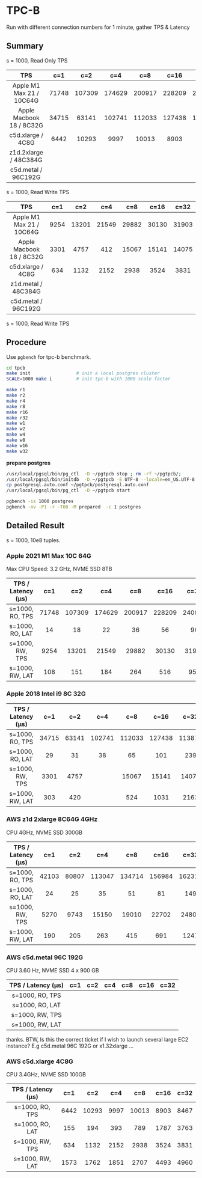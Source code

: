 # TPC-B

Run with different connection numbers for 1 minute, gather TPS & Latency



## Summary

s = 1000, Read Only TPS

|           TPS            |  c=1  |  c=2   |  c=4   |  c=8   |  c=16  |  c=32  |
| :----------------------: | :---: | :----: | :----: | :----: | :----: | :----: |
| Apple M1 Max 21 / 10C64G | 71748 | 107309 | 174629 | 200917 | 228209 | 240841 |
| Apple Macbook 18 / 8C32G | 34715 | 63141  | 102741 | 112033 | 127438 | 113870 |
|    c5d.xlarge / 4C8G     | 6442  | 10293  |  9997  | 10013  |  8903  |  8467  |
|  z1d.2xlarge / 48C384G   |       |        |        |        |        |        |
|   c5d.metal / 96C192G    |       |        |        |        |        |        |

s = 1000, Read Write TPS

|           TPS            | c=1  |  c=2  |  c=4  |  c=8  | c=16  | c=32  |
| :----------------------: | :--: | :---: | :---: | :---: | :---: | :---: |
| Apple M1 Max 21 / 10C64G | 9254 | 13201 | 21549 | 29882 | 30130 | 31903 |
| Apple Macbook 18 / 8C32G | 3301 | 4757  |  412  | 15067 | 15141 | 14075 |
|    c5d.xlarge / 4C8G     | 634  | 1132  | 2152  | 2938  | 3524  | 3831  |
|   z1d.metal / 48C384G    |      |       |       |       |       |       |
|   c5d.metal / 96C192G    |      |       |       |       |       |       |

s = 1000, Read Write TPS





## Procedure

Use `pgbench` for tpc-b benchmark.

```bash
cd tpcb
make init                 # init a local postgres cluster
SCALE=1000 make i         # init tpc-b with 1000 scale factor

make r1
make r2
make r4
make r8
make r16
make r32
make w1
make w2
make w4
make w8
make w16
make w32
```

**prepare postgres**

```bash
/usr/local/pgsql/bin/pg_ctl  -D ~/pgtpcb stop ; rm -rf ~/pgtpcb/;
/usr/local/pgsql/bin/initdb  -D ~/pgtpcb -E UTF-8 --locale=en_US.UTF-8 --lc-collate=C
cp postgresql.auto.conf ~/pgtpcb/postgresql.auto.conf
/usr/local/pgsql/bin/pg_ctl  -D ~/pgtpcb start
```

```bash
pgbench -is 1000 postgres
pgbench -nv -P1 -r -T60 -M prepared  -c 1 postgres
```



## Detailed Result

s = 1000, 10e8 tuples.

### Apple 2021 M1 Max 10C 64G 

Max CPU Speed: 3.2 GHz, NVME SSD 8TB

|          TPS / Latency (µs)          | c=1  | c=2  | c=4  |  c=8   |  c=16  |  c=32  |
| :--------------------------------: | :--: | :--: | :--: | :----: | :----: | :----: |
| s=1000, RO, TPS | 71748 | 107309 | 174629 | 200917 | 228209 | 240841 |
| s=1000, RO, LAT | 14 | 18 | 22 | 36 | 56 | 96 |
| s=1000, RW, TPS | 9254 | 13201 | 21549 | 29882 | 30130 | 31903 |
| s=1000, RW, LAT | 108 | 151 | 184 | 264 | 516 | 953 |

### Apple 2018 Intel i9 8C 32G

|      TPS / Latency (µs)      | c=1  | c=2  | c=4  | c=8  | c=16 | c=32 |
| :----------------: | :--: | :--: | :--: | :--: | :--: | :--: |
|     s=1000, RO, TPS     | 34715 | 63141 | 102741 | 112033 | 127438 | 113870 |
|     s=1000, RO, LAT     | 29 | 31 | 38 | 65 | 101 | 239 |
| s=1000, RW, TPS | 3301 | 4757 |  | 15067 | 15141 | 14075 |
| s=1000, RW, LAT | 303 | 420 |  | 524 | 1031 | 2163 |

### AWS z1d 2xlarge 8C64G 4GHz

CPU 4GHz, NVME SSD 300GB

| TPS / Latency (µs) |  c=1  |  c=2  |  c=4   |  c=8   |  c=16  |  c=32  |
| :----------------: | :---: | :---: | :----: | :----: | :----: | :----: |
|  s=1000, RO, TPS   | 42103 | 80807 | 113047 | 134714 | 156984 | 162315 |
|  s=1000, RO, LAT   |  24   |  25   |   35   |   51   |   81   |  149   |
|  s=1000, RW, TPS   | 5270  | 9743  | 15150  | 19010  | 22702  | 24808  |
|  s=1000, RW, LAT   |  190  |  205  |  263   |  415   |  691   |  1247  |

### AWS c5d.metal 96C 192G

CPU  3.6G Hz, NVME SSD 4 x 900 GB

| TPS / Latency (µs) | c=1  | c=2  | c=4  | c=8  | c=16 | c=32 |
| :----------------: | :--: | :--: | :--: | :--: | :--: | :--: |
|  s=1000, RO, TPS   |      |      |      |      |      |      |
|  s=1000, RO, LAT   |      |      |      |      |      |      |
|  s=1000, RW, TPS   |      |      |      |      |      |      |
|  s=1000, RW, LAT   |      |      |      |      |      |      |

thanks. BTW, Is this the correct ticket if I wish to launch several large EC2 instance? E.g c5d.metal 96C 192G or x1.32xlarge ...



### AWS c5d.xlarge 4C8G

CPU 3.4GHz, NVME SSD 100GB

| TPS / Latency (µs) | c=1  |  c=2  | c=4  |  c=8  | c=16 | c=32 |
| :----------------: | :--: | :---: | :--: | :---: | :--: | :--: |
|  s=1000, RO, TPS   | 6442 | 10293 | 9997 | 10013 | 8903 | 8467 |
|  s=1000, RO, LAT   | 155  |  194  | 393  |  789  | 1787 | 3763 |
|  s=1000, RW, TPS   | 634  | 1132  | 2152 | 2938  | 3524 | 3831 |
|  s=1000, RW, LAT   | 1573 | 1762  | 1851 | 2707  | 4493 | 4960 |

### 
